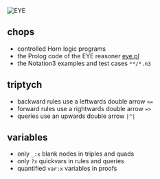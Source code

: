 ![EYE](https://josd.github.io/images/eye.png)

## chops
- controlled Horn logic programs
- the Prolog code of the EYE reasoner [eye.pl](./eye.pl)
- the Notation3 examples and test cases `**/*.n3`

## triptych

- backward rules use a leftwards double arrow `<=`
- forward rules use a rightwards double arrow `=>`
- queries use an upwards double arrow `|^|`

## variables

- only `_:x` blank nodes in triples and quads
- only `?x` quickvars in rules and queries
- quantified `var:x` variables in proofs
